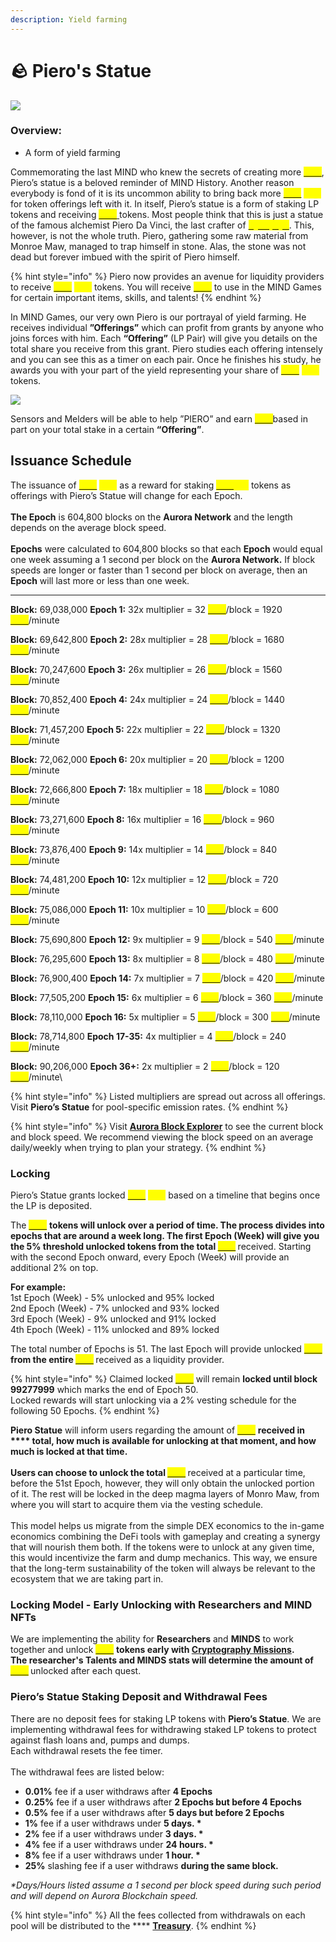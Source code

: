 ```yaml
---
description: Yield farming
---
```


# 🪨 Piero's Statue

![](../.gitbook/assets/Pool.png)

### Overview:&#x20;

* A form of yield farming

Commemorating the last MIND who knew the secrets of creating more [<mark style="color:yellow;">**STX**</mark>](brain-cell-token.md), Piero’s statue is a beloved reminder of MIND History. Another reason everybody is fond of it is its uncommon ability to bring back more [<mark style="color:yellow;">**STX**</mark>](brain-cell-token.md) <mark style="color:yellow;">****</mark> for token offerings left with it. In itself, Piero’s statue is a form of staking LP tokens and receiving [<mark style="color:yellow;">**STX**</mark> ](brain-cell-token.md)tokens. Most people think that this is just a statue of the famous alchemist Piero Da Vinci, the last crafter of [<mark style="color:yellow;">**Synaptyx**</mark>](brain-cell-token.md). This, however, is not the whole truth. Piero, gathering some raw material from Monroe Maw, managed to trap himself in stone. Alas, the stone was not dead but forever imbued with the spirit of Piero himself. &#x20;

{% hint style="info" %}
Piero now provides an avenue for liquidity providers to receive [<mark style="color:yellow;">**STX**</mark>](brain-cell-token.md) <mark style="color:yellow;">****</mark> tokens. You will receive [<mark style="color:yellow;">**STX**</mark>](brain-cell-token.md) to use in the MIND Games for certain important items, skills, and talents!&#x20;
{% endhint %}

In MIND Games, our very own Piero is our portrayal of yield farming. He receives individual **”Offerings”** which can profit from grants by anyone who joins forces with him. Each **“Offering”** (LP Pair) will give you details on the total share you receive from this grant. Piero studies each offering intensely and you can see this as a timer on each pair. Once he finishes his study, he awards you with your part of the yield representing your share of [<mark style="color:yellow;">**STX**</mark>](brain-cell-token.md) <mark style="color:yellow;">****</mark> tokens.&#x20;

![](../.gitbook/assets/FIN.png)

Sensors and Melders will be able to help ”PIERO” and earn [<mark style="color:yellow;">**STX**</mark>](brain-cell-token.md)based in part on your total stake in a certain **“Offering”**.

## **Issuance Schedule**&#x20;

The issuance of [<mark style="color:yellow;">**STX**</mark>](brain-cell-token.md) <mark style="color:yellow;">****</mark> as a reward for staking [<mark style="color:yellow;">**STX**</mark>](brain-cell-token.md)<mark style="color:yellow;">**-LP**</mark> tokens as offerings with Piero’s Statue will change for each Epoch. \
\
**The Epoch** is 604,800 blocks on the **Aurora Network** and the length depends on the average block speed. \
\
**Epochs** were calculated to 604,800 blocks so that each **Epoch** would equal one week assuming a 1 second per block on the **Aurora Network.** If block speeds are longer or faster than 1 second per block on average, then an **Epoch** will last more or less than one week.

****

**Block:** 69,038,000 **Epoch 1:** 32x multiplier = 32 [<mark style="color:yellow;">**STX**</mark>](brain-cell-token.md)/block = 1920 [<mark style="color:yellow;">**STX**</mark>](brain-cell-token.md)/minute&#x20;

**Block:** 69,642,800 **Epoch 2:** 28x multiplier = 28 [<mark style="color:yellow;">**STX**</mark>](brain-cell-token.md)/block = 1680 [<mark style="color:yellow;">**STX**</mark>](brain-cell-token.md)/minute&#x20;

**Block:** 70,247,600 **Epoch 3:** 26x multiplier = 26 [<mark style="color:yellow;">**STX**</mark>](brain-cell-token.md)/block = 1560 [<mark style="color:yellow;">**STX**</mark>](brain-cell-token.md)/minute&#x20;

**Block:** 70,852,400 **Epoch 4:** 24x multiplier = 24 [<mark style="color:yellow;">**STX**</mark>](brain-cell-token.md)/block = 1440 [<mark style="color:yellow;">**STX**</mark>](brain-cell-token.md)/minute&#x20;

**Block:** 71,457,200 **Epoch 5:** 22x multiplier = 22 [<mark style="color:yellow;">**STX**</mark>](brain-cell-token.md)/block = 1320 [<mark style="color:yellow;">**STX**</mark>](brain-cell-token.md)/minute&#x20;

**Block:** 72,062,000 **Epoch 6:** 20x multiplier = 20 [<mark style="color:yellow;">**STX**</mark>](brain-cell-token.md)/block = 1200 [<mark style="color:yellow;">**STX**</mark>](brain-cell-token.md)/minute&#x20;

**Block:** 72,666,800 **Epoch 7:** 18x multiplier = 18 [<mark style="color:yellow;">**STX**</mark>](brain-cell-token.md)/block = 1080 [<mark style="color:yellow;">**STX**</mark>](brain-cell-token.md)/minute&#x20;

**Block:** 73,271,600 **Epoch 8:** 16x multiplier = 16 [<mark style="color:yellow;">**STX**</mark>](brain-cell-token.md)/block = 960 [<mark style="color:yellow;">**STX**</mark>](brain-cell-token.md)/minute&#x20;

**Block:** 73,876,400 **Epoch 9:** 14x multiplier = 14 [<mark style="color:yellow;">**STX**</mark>](brain-cell-token.md)/block = 840 [<mark style="color:yellow;">**STX**</mark>](brain-cell-token.md)/minute&#x20;

**Block:** 74,481,200 **Epoch 10:** 12x multiplier = 12 [<mark style="color:yellow;">**STX**</mark>](brain-cell-token.md)/block = 720 [<mark style="color:yellow;">**STX**</mark>](brain-cell-token.md)/minute&#x20;

**Block:** 75,086,000 **Epoch 11:** 10x multiplier = 10 [<mark style="color:yellow;">**STX**</mark>](brain-cell-token.md)/block = 600 [<mark style="color:yellow;">**STX**</mark>](brain-cell-token.md)/minute&#x20;

**Block:** 75,690,800 **Epoch 12:** 9x multiplier = 9 [<mark style="color:yellow;">**STX**</mark>](brain-cell-token.md)/block = 540 [<mark style="color:yellow;">**STX**</mark>](brain-cell-token.md)/minute&#x20;

**Block:** 76,295,600 **Epoch 13:** 8x multiplier = 8 [<mark style="color:yellow;">**STX**</mark>](brain-cell-token.md)/block = 480 [<mark style="color:yellow;">**STX**</mark>](brain-cell-token.md)/minute&#x20;

**Block:** 76,900,400 **Epoch 14:** 7x multiplier = 7 [<mark style="color:yellow;">**STX**</mark>](brain-cell-token.md)/block = 420 [<mark style="color:yellow;">**STX**</mark>](brain-cell-token.md)/minute&#x20;

**Block:** 77,505,200 **Epoch 15:** 6x multiplier = 6 [<mark style="color:yellow;">**STX**</mark>](brain-cell-token.md)/block = 360 [<mark style="color:yellow;">**STX**</mark>](brain-cell-token.md)/minute&#x20;

**Block:** 78,110,000 **Epoch 16:** 5x multiplier = 5 [<mark style="color:yellow;">**STX**</mark>](brain-cell-token.md)/block = 300 [<mark style="color:yellow;">**STX**</mark>](brain-cell-token.md)/minute&#x20;

**Block:** 78,714,800 **Epoch 17-35:** 4x multiplier = 4 [<mark style="color:yellow;">**STX**</mark>](brain-cell-token.md)/block = 240 [<mark style="color:yellow;">**STX**</mark>](brain-cell-token.md)/minute&#x20;

**Block:** 90,206,000 **Epoch 36+:** 2x multiplier = 2 [<mark style="color:yellow;">**STX**</mark>](brain-cell-token.md)/block = 120 [<mark style="color:yellow;">**STX**</mark>](brain-cell-token.md)/minute\


{% hint style="info" %}
Listed multipliers are spread out across all offerings. Visit **Piero’s Statue** for pool-specific emission rates.
{% endhint %}

{% hint style="info" %}
Visit [**Aurora Block Explorer**](https://aurorascan.dev/) to see the current block and block speed. We recommend viewing the block speed on an average daily/weekly when trying to plan your strategy.
{% endhint %}

### Locking

Piero’s Statue grants locked [<mark style="color:yellow;">**STX**</mark>](brain-cell-token.md) <mark style="color:yellow;">****</mark> based on a timeline that begins once the LP is deposited.

The [<mark style="color:yellow;">**STX**</mark>](brain-cell-token.md) <mark style="color:yellow;">****</mark> tokens will unlock over a period of time. The process divides into epochs that are around a week long. The first Epoch (Week) will give you the 5% threshold unlocked tokens from the total [<mark style="color:yellow;">**STX**</mark>](brain-cell-token.md) <mark style="color:yellow;">****</mark> received. Starting with the second Epoch onward, every Epoch (Week) will provide an additional 2% on top.

**For example:** \
1st Epoch (Week) - 5% unlocked and 95% locked \
2nd Epoch (Week) - 7% unlocked and 93% locked \
3rd Epoch (Week) - 9% unlocked and 91% locked \
4th Epoch (Week) - 11% unlocked and 89% locked

The total number of Epochs is 51. The last Epoch will provide unlocked [<mark style="color:yellow;">**STX**</mark>](brain-cell-token.md) <mark style="color:yellow;">****</mark> from the entire [<mark style="color:yellow;">**STX**</mark>](brain-cell-token.md) <mark style="color:yellow;">****</mark> received as a liquidity provider.

{% hint style="info" %}
Claimed locked [<mark style="color:yellow;">**STX**</mark>](brain-cell-token.md) will remain **locked until block 99277999** which marks the end of Epoch 50. \
Locked rewards will start unlocking via a 2% vesting schedule for the following 50 Epochs.
{% endhint %}

**Piero Statue** will inform users regarding the amount of [<mark style="color:yellow;">**STX**</mark>](brain-cell-token.md) <mark style="color:yellow;">****</mark> received in **** total, how much is available for unlocking at that moment, and how much is locked at that time. \
\
Users can choose to unlock the total [<mark style="color:yellow;">**STX**</mark>](brain-cell-token.md) <mark style="color:yellow;">****</mark> received at a particular time, before the 51st Epoch, however, they will only obtain the unlocked portion of it. The rest will be locked in the deep magma layers of Monro Maw, from where you will start to acquire them via the vesting schedule. \
\
This model helps us migrate from the simple DEX economics to the in-game economics combining the DeFi tools with gameplay and creating a synergy that will nourish them both. If the tokens were to unlock at any given time, this would incentivize the farm and dump mechanics. This way, we ensure that the long-term sustainability of the token will always be relevant to the ecosystem that we are taking part in.

### Locking Model - Early Unlocking with Researchers and MIND NFTs

We are implementing the ability for **Researchers** and **MINDS** to work together and unlock [<mark style="color:yellow;">**STX**</mark>](brain-cell-token.md) <mark style="color:yellow;">****</mark> tokens early with [**Cryptography Missions**](../learn/game-basics/neuropia/missions.md#cryptography)**.** \
The researcher's Talents and MINDS stats will determine the amount of [<mark style="color:yellow;">**STX**</mark>](brain-cell-token.md) <mark style="color:yellow;">****</mark> unlocked after each quest.

### **Piero’s Statue Staking Deposit and Withdrawal Fees**

There are no deposit fees for staking LP tokens with **Piero’s Statue**. We are implementing withdrawal fees for withdrawing staked LP tokens to protect against flash loans and, pumps and dumps. \
Each withdrawal resets the fee timer. \
\
The withdrawal fees are listed below:

* **0.01%** fee if a user withdraws after **4 Epochs**
* **0.25%** fee if a user withdraws after **2 Epochs but before 4 Epochs**
* **0.5%** fee if a user withdraws after **5 days but before 2 Epochs**
* **1%** fee if a user withdraws under **5 days. \***
* **2%** fee if a user withdraws under **3 days. \***&#x20;
* **4%** fee if a user withdraws under **24 hours. \***&#x20;
* **8%** fee if a user withdraws under **1 hour. \***
* **25%** slashing fee if a user withdraws **during the same block.**

_\*Days/Hours listed assume a 1 second per block speed during such period and will depend on Aurora Blockchain speed._

{% hint style="info" %}
All the fees collected from withdrawals on each pool will be distributed to the **** [**Treasury**](brain-cell-token.md).
{% endhint %}

